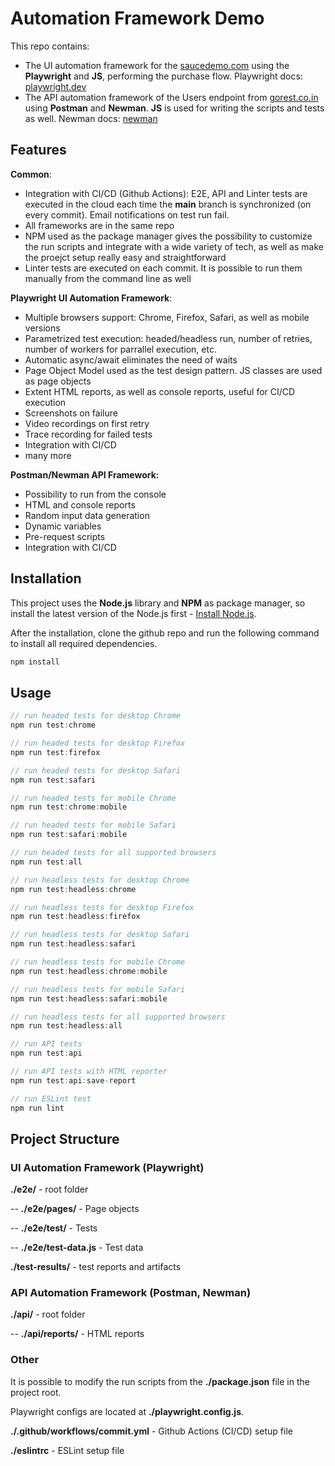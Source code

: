 # Automation Framework Demo

This repo contains:
- The UI automation framework for the [saucedemo.com](https://www.saucedemo.com/) using the **Playwright** and **JS**, performing the purchase flow. Playwright docs: [playwright.dev](https://playwright.dev/)
- The API automation framework of the Users endpoint from [gorest.co.in](https://gorest.co.in/) using **Postman** and **Newman**. **JS** is used for writing the scripts and tests as well. Newman docs: [newman](https://learning.postman.com/docs/running-collections/using-newman-cli/command-line-integration-with-newman/)



## Features

**Common**:
- Integration with CI/CD (Github Actions): E2E, API and Linter tests are executed in the cloud each time the **main** branch is synchronized (on every commit). Email notifications on test run fail.
- All frameworks are in the same repo
- NPM used as the package manager gives the possibility to customize the run scripts and integrate with a wide variety of tech, as well as make the proejct setup really easy and straightforward
- Linter tests are executed on each commit. It is possible to run them manually from the command line as well


**Playwright UI Automation Framework**:

- Multiple browsers support: Chrome, Firefox, Safari, as well as mobile versions
- Parametrized test execution: headed/headless run,  number of retries, number of workers for parrallel execution, etc. 
- Automatic async/await eliminates the need of waits
- Page Object Model used as the test design pattern. JS classes are used as page objects
- Extent HTML reports, as well as console reports, useful for CI/CD execution
- Screenshots on failure
- Video recordings on first retry
- Trace recording for failed tests
- Integration with CI/CD
- many more

**Postman/Newman API Framework:**
- Possibility to run from the console
- HTML and console reports
- Random input data generation
- Dynamic variables
- Pre-request scripts
- Integration with CI/CD




## Installation

This project uses the **Node.js** library and **NPM** as package manager, so install the latest version of the Node.js first - [Install Node.js](https://nodejs.org/en/download/).

After the installation, clone the github repo and run the following command to install all required dependencies.

```bash
npm install
```

## Usage

```javascript
// run headed tests for desktop Chrome
npm run test:chrome 

// run headed tests for desktop Firefox
npm run test:firefox

// run headed tests for desktop Safari
npm run test:safari 

// run headed tests for mobile Chrome
npm run test:chrome:mobile

// run headed tests for mobile Safari
npm run test:safari:mobile

// run headed tests for all supported browsers
npm run test:all

// run headless tests for desktop Chrome
npm run test:headless:chrome

// run headless tests for desktop Firefox
npm run test:headless:firefox

// run headless tests for desktop Safari
npm run test:headless:safari

// run headless tests for mobile Chrome
npm run test:headless:chrome:mobile

// run headless tests for mobile Safari
npm run test:headless:safari:mobile

// run headless tests for all supported browsers
npm run test:headless:all

// run API tests
npm run test:api

// run API tests with HTML reporter
npm run test:api:save-report

// run ESLint test
npm run lint
```


## Project Structure


### UI Automation Framework (Playwright)

**./e2e/** - root folder

-- **./e2e/pages/** - Page objects

-- **./e2e/test/** - Tests

-- **./e2e/test-data.js** - Test data

**./test-results/** - test reports and artifacts

### API Automation Framework (Postman, Newman)

**./api/** - root folder

-- **./api/reports/** - HTML reports

### Other
It is possible to modify the run scripts from the **./package.json** file in the project root.

Playwright configs are located at **./playwright.config.js**.

**./.github/workflows/commit.yml** - Github Actions (CI/CD) setup file

**./eslintrc** - ESLint setup file
